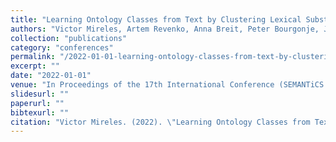 ```yaml
---
title: "Learning Ontology Classes from Text by Clustering Lexical Substitutes derived from Language Models."
authors: "Victor Mireles, Artem Revenko, Anna Breit, Peter Bourgonje, Julián Moreno Schneider, Maria Khvalchik, and Georg Rehm."
collection: "publications"
category: "conferences"
permalink: "/2022-01-01-learning-ontology-classes-from-text-by-clustering-lexical-substitutes-derived-from-language-models"
excerpt: ""
date: "2022-01-01"
venue: "In Proceedings of the 17th International Conference (SEMANTiCS 2022), 2022. Accepted for publication. 13-15 September 2022."
slidesurl: ""
paperurl: ""
bibtexurl: ""
citation: "Victor Mireles. (2022). \"Learning Ontology Classes from Text by Clustering Lexical Substitutes derived from Language Models..\" *In Proceedings of the 17th International Conference (SEMANTiCS 2022), 2022. Accepted for publication. 13-15 September 2022.*."
---
```


